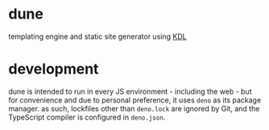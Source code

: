 # dune
templating engine and static site generator using [KDL](//kdl.dev)

# development
dune is intended to run in every JS environment - including the web - but for convenience and due to personal preference, it uses `deno` as its package manager.
as such, lockfiles other than `deno.lock` are ignored by Git, and the TypeScript compiler is configured in `deno.json`.
